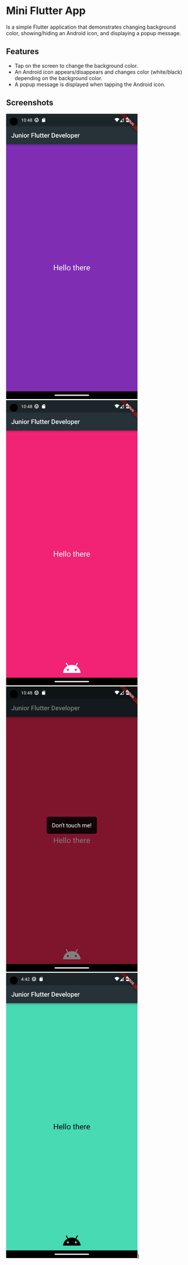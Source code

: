 # Mini Flutter App

Is a simple Flutter application that demonstrates changing background color, showing/hiding an Android icon, and displaying a popup message.

## Features

- Tap on the screen to change the background color.
- An Android icon appears/disappears and changes color (white/black) depending on the background color.
- A popup message is displayed when tapping the Android icon.

## Screenshots

<img src="screenshots/none.png" alt="Start screen" width="360" height="780"> <img src="screenshots/android_icon.png" alt="1 tap on screen" width="360" height="780">
<img src="screenshots/dont_touch_me.png" alt="click on icon" width="360" height="780"> <img src="screenshots/change_clr.png" alt="changing the color of the text depending on the background color" width="360" height="780">)

